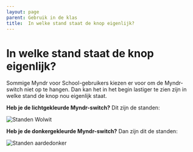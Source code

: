 ```yaml
---
layout: page
parent: Gebruik in de klas
title:  In welke stand staat de knop eigenlijk? 
---
```


# In welke stand staat de knop eigenlijk?

Sommige Myndr voor School-gebruikers kiezen er voor om de Myndr-switch niet op te hangen. Dan kan het in het begin lastiger te zien zijn in welke stand de knop nou eigenlijk staat.

**Heb je de lichtgekleurde Myndr-switch?**
Dit zijn de standen:

![Standen Wolwit](https://permalink.myndr.net/knowledgebase/standen-wolwit-1024x345_6mg6cp.jpeg)


**Heb je de donkergekleurde Myndr-switch?**
Dan zijn dit de standen:

![Standen aardedonker](https://permalink.myndr.net/knowledgebase/standen-aardedonker-1024x345_z5xn91.jpeg)

 


